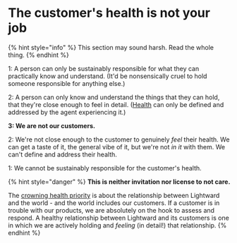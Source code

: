 # The customer's health is not your job

{% hint style="info" %}
This section may sound harsh. Read the whole thing.
{% endhint %}

1: A person can only be sustainably responsible for what they can practically know and understand. (It'd be nonsensically cruel to hold someone responsible for anything else.)

2: A person can only know and understand the things that they can hold, that they're close enough to feel in detail. ([Health](../../priorities.md) can only be defined and addressed by the agent experiencing it.)

**3: We are not our customers.**

2: We're not close enough to the customer to genuinely _feel_ their health. We can get a taste of it, the general vibe of it, but we're not _in it_ with them. We can't define and address their health.

1: We cannot be sustainably responsible for the customer's health.

{% hint style="danger" %}
**This is neither invitation nor license to not care.**

The [crowning health priority](../../priorities.md) is about the relationship between Lightward and the world - and the world includes our customers. If a customer is in trouble with our products, we are absolutely on the hook to assess and respond. A healthy relationship between Lightward and its customers is one in which we are actively holding and _feeling_ (in detail!) that relationship.
{% endhint %}
